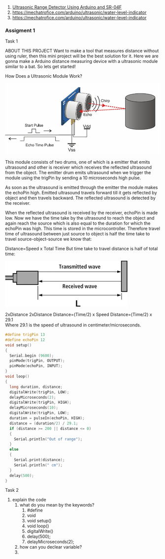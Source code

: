 1. [Ultrasonic Range Detector Using Arduino and SR-04F](https://create.arduino.cc/projecthub/rztronics/ultrasonic-range-detector-using-arduino-and-sr-04f-8a804d)
2. https://mechatrofice.com/arduino/ultrasonic/water-level-indicator
3. https://mechatrofice.com/arduino/ultrasonic/water-level-indicator

### Assigment 1

Task 1

ABOUT THIS PROJECT
Want to make a tool that measures distance without using ruler, then this mini project will be the best solution for it. Here we are gonna make a Arduino distance measuring device with a ultrasonic module similar to a bat. So lets get started!

How Does a Ultrasonic Module Work?

![Drag Racing](images/SensorPingOperation.png)

This module consists of two drums, one of which is a emitter that emits ultrasound and other is receiver which receives the reflected ultrasound from the object. The emitter drum emits ultrasound when we trigger the module using the trigPin by sending a 10 microseconds high pulse.

As soon as the ultrasound is emitted through the emitter the module makes the echoPin high. Emitted ultrasound travels forward till it gets reflected by object and then travels backward. The reflected ultrasound is detected by the receiver.

When the reflected ultrasound is received by the receiver, echoPin is made low. Now we have the time take by the ultrasound to reach the object and again reach the source which is also equal to the duration for which the echoPin was high. This time is stored in the microcontroller. Therefore travel time of ultrasound between just source to object is half the time take to travel source-object-source we know that:

Distance=Speed x Total Time
But time take to travel distance is half of total time:

![Drag Racing](images/ss_measurement_library_type_ultrasonic_images_img02.gif)

2xDistance
2xDistance
Distance=(Time/2) x Speed
Distance=(Time/2) x 29.1       
Where 29.1 is the speed of ultrasound in centimeter/microseconds.

```ino
#define trigPin 13
#define echoPin 12
void setup() 
{
  Serial.begin (9600);
  pinMode(trigPin, OUTPUT);
  pinMode(echoPin, INPUT);
}
void loop() 
{
  long duration, distance;
  digitalWrite(trigPin, LOW);        
  delayMicroseconds(2);              
  digitalWrite(trigPin, HIGH);
  delayMicroseconds(10);           
  digitalWrite(trigPin, LOW);
  duration = pulseIn(echoPin, HIGH);
  distance = (duration/2) / 29.1;
  if (distance >= 200 || distance <= 0)
  {
    Serial.println("Out of range");
  }
  else 
  {
    Serial.print(distance);
    Serial.println(" cm");
  }
  delay(500);
}
```

Task 2

1. explain the code
   1. what do you mean by the keywords?
      1. #define 
      2. void
      3. void setup()
      4. void loop()
      5. digitalWrite()
      6. delay(500);
      7. delayMicroseconds(2); 
    1. how can you declear variable?
    2. 
